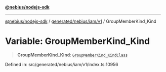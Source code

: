 [**@nebius/nodejs-sdk**](../../../../../README.md)

***

[@nebius/nodejs-sdk](../../../../../README.md) / [generated/nebius/iam/v1](../README.md) / GroupMemberKind\_Kind

# Variable: GroupMemberKind\_Kind

> **GroupMemberKind\_Kind**: [`GroupMemberKind_KindClass`](../type-aliases/GroupMemberKind_KindClass.md)

Defined in: src/generated/nebius/iam/v1/index.ts:10956
